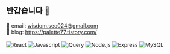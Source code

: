 ## 반갑습니다 👋


📧 email: wisdom.seo024@gmail.com
<br>
🌱 blog: https://palette77.tistory.com/
<br><br>
![React](https://img.shields.io/badge/React-61DAFB?style=flat&logo=React&logoColor=black)
![Javascript](https://img.shields.io/badge/Javascript-F7DF1E?style=flat&logo=Javascript&logoColor=black)
![jQuery](https://img.shields.io/badge/jQuery-0769AD?style=flat&logo=jQuery&logoColor=white)
![Node.js](https://img.shields.io/badge/Node.js-339933?style=flat&logo=Node.js&logoColor=white)
![Express](https://img.shields.io/badge/Express-000000?style=flat&logo=Express&logoColor=white)
![MySQL](https://img.shields.io/badge/MySQL-4479A1?style=flat&logo=MySQL&logoColor=white)
